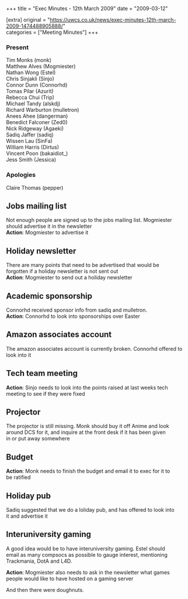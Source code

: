 +++
title = "Exec Minutes - 12th March 2009"
date = "2009-03-12"

[extra]
original = "https://uwcs.co.uk/news/exec-minutes-12th-march-2009-1474488905888/"    
categories = ["Meeting Minutes"]
+++

### Present

Tim Monks (monk)  
Matthew Alves (Mogmiester)  
Nathan Wong (Estel)  
Chris Sinjakli (Sinjo)  
Connor Dunn (Connorhd)  
Tomas Pilar (Azurit)  
Rebecca Chui (Trip)  
Michael Tandy (alskdj)  
Richard Warburton (mulletron)  
Anees Ahee (dangerman)  
Benedict Falconer (Zed0)  
Nick Ridgeway (Agaeki)  
Sadiq Jaffer (sadiq)  
Wissen Lau (SinFa)  
William Harris (Dirtus)  
Vincent Poon (bakaidiot\_)  
Jess Smith (Jessica)

### Apologies

Claire Thomas (pepper)

## Jobs mailing list

Not enough people are signed up to the jobs mailing list. Mogmiester  
should advertise it in the newsletter  
**Action**: Mogmiester to advertise it

## Holiday newsletter

There are many points that need to be advertised that would be  
forgotten if a holiday newsletter is not sent out  
**Action**: Mogmiester to send out a holiday newsletter

## Academic sponsorship

Connorhd received sponsor info from sadiq and mulletron.  
**Action**: Connorhd to look into sponsorships over Easter

## Amazon associates account

The amazon associates account is currently broken. Connorhd offered to  
look into it

## Tech team meeting

**Action**: Sinjo needs to look into the points raised at last weeks tech  
meeting to see if they were fixed

## Projector

The projector is still missing. Monk should buy it off Anime and look  
around DCS for it, and inquire at the front desk if it has been given  
in or put away somewhere

## Budget

**Action**: Monk needs to finish the budget and email it to exec for it to  
be ratified

## Holiday pub

Sadiq suggested that we do a loliday pub, and has offered to look into  
it and advertise it

## Interuniversity gaming

A good idea would be to have interuniversity gaming. Estel should  
email as many compsocs as possible to gauge interest, mentioning  
Trackmania, DotA and L4D.

**Action**: Mogmiester also needs to ask in the newsletter what games  
people would like to have hosted on a gaming server

And then there were doughnuts.
